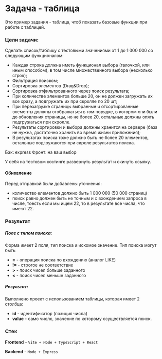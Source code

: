 # Задача  - таблица
Это пример задания  - таблица, чтоб показать базовые функции при работе с таблицей.

### Цели задачи:

Сделать список/таблицу с тестовыми значениями от 1 до 1 000 000 со следующим функционалом:

- Каждая строка должна иметь функционал выбора (галочкой, или иным способом), в том числе множественного выбора (несколько строк);
- Фильтрация поиском;
- Сортировка элементов (Drag&Drop);
- Сортировка отфильтрованного через поиск результата;
- При количестве элементов больше 20, он не должен загружать их все сразу, а подгружать их при скролле по 20 шт;
- При перезагрузке страницы выбранные и отсортированные элементы должны отображаться в том порядке, в котором они были до обновления страницы, но не более 20, остальные должны опять подгружаться при скролле.
- Результаты сортировки и выбора должны хранится на сервере (база не нужна, достаточно хранить во время жизни приложения);
- В результатах поиска тоже должно быть не более 20 элементов, остальные подгружаются при скроле результатов поиска.

Бэк: express
Фронт: на ваш выбор

У себя на тестовом хостинге развернуть результат и скинуть ссылку. 

#### Обновление

Перед отправкой были добавлены уточнения:

- количество елементов должно быть 1 000 000 (50 000 страниц)
- поиск равно должен быть не точным и с вхождением запроса в числе, тоесть если мы ищем 22, то в результате все числа, что имеют 22.

### Результат

##### Поле с типом поиска:
Форма имеет 2 поля, тип поиска и искомое значение. Тип поиска могут быть: 
 - **=** - операция поиска по вхождению (аналог LIKE)
 - **!=** - строгое не соответствие
 - **>** - поиск чисел больше заданного 
 - **<** - поиск чисел меньше заданного

##### Результат:
Выполнено проект с использованием таблицы, которая имеет 2 столбца:
- **id** - идентификатор (позиция числа)
- **value** - само число, значение по которому осуществляется поиск.


### Стек
**Frontend** - `Vite + Node + TypeScript + React`

**Backend** - `Node + Express`
